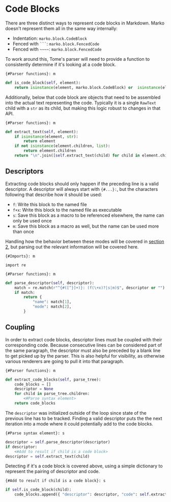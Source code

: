 # Code Blocks

There are three distinct ways to represent code blocks in Markdown. Marko doesn't represent them all in the same way internally:

* Indentation: `marko.block.CodeBlock`
* Fenced with ` ``` `: `marko.block.FencedCode`
* Fenced with `~~~~`: `marko.block.FencedCode`

To work around this, Tome's parser will need to provide a function to consistently determine if it's looking at a code block.

`{#Parser functions}: m`
```python
def is_code_block(self, element):
    return isinstance(element, marko.block.CodeBlock) or  isinstance(element, marko.block.FencedCode)
```

Additionally, below that code block are objects that need to be assembled into the actual text representing the code. Typically it is a single `RawText` child with a `str` as its child, but making this logic robust to changes in that API.

`{#Parser functions}: m`
```python
def extract_text(self, element):
    if isinstance(element, str):
        return element
    if not isinstance(element.children, list):
        return element.children
    return "\n".join([self.extract_text(child) for child in element.children])
```

## Descriptors

Extracting code blocks should only happen if the preceding line is a valid descriptor. A descriptor will always start with `{#...}:`, but the characters following that describe how it should be used:

* `f`: Write this block to the named file
* `f+x`: Write this block to the named file as executable
* `s`: Save this block as a macro to be referenced elsewhere, the name can only be used once
* `m`: Save this block as a macro as well, but the name can be used more than once

Handling how the behavior between these modes will be covered in [section 2](2_Cataloging_Macros.md), but parsing out the relevant information will be covered here.

`{#Imports}: m`
```
import re
```

`{#Parser functions}: m`
```python
def parse_descriptor(self, descriptor):
    match = re.match(r"^{#([^}]+)}: (f(\+x)?|s|m)$", descriptor or "")
    if match:
        return {
            "name": match[1],
            "mode": match[2],
        }
```

## Coupling

In order to extract code blocks, descriptor lines must be coupled with their corresponding code. Because consecutive lines can be considered part of the same paragraph, the descriptor must also be preceded by a blank line to get picked up by the parser. This is also helpful for visibility, as otherwise various renderers are going to pull it into that paragraph.

`{#Parser functions}: m`
```python
def extract_code_blocks(self, parse_tree):
    code_blocks = []
    descriptor = None
    for child in parse_tree.children:
        <#Parse syntax element>
    return code_blocks
```

The `descriptor` was initialized outside of the loop since state of the previous line has to be tracked. Finding a valid descriptor puts the the next iteration into a mode where it could potentially add to the code blocks.

`{#Parse syntax element}: s`
```python
descriptor = self.parse_descriptor(descriptor)
if descriptor:
    <#Add to result if child is a code block>
descriptor = self.extract_text(child)
```

Detecting if it's a code block is covered above, using a simple dictionary to represent the pairing of descriptor and code.

`{#Add to result if child is a code block}: s`
```python
if self.is_code_block(child):
    code_blocks.append({ "descriptor": descriptor, "code": self.extract_text(child) })
```
